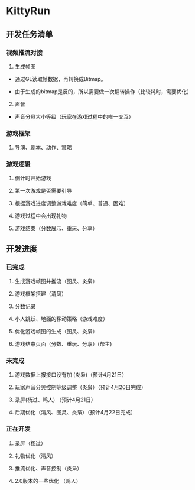 # KittyRun

## 开发任务清单

### 视频推流对接

1. 生成帧图

- 通过GL读取帧数据，再转换成Bitmap。

- 由于生成的bitmap是反的，所以需要做一次翻转操作（比较耗时，需要优化）

2. 声音

- 声音分贝大小等级（玩家在游戏过程中的唯一交互）

### 游戏框架

1. 导演、剧本、动作、策略



### 游戏逻辑

1. 倒计时开始游戏

2. 第一次游戏是否需要引导

3. 根据游戏进度调整游戏难度（简单、普通、困难）

4. 游戏过程中会出现礼物

5. 游戏结束（分数展示、重玩、分享）


## 开发进度

### 已完成

1. 生成游戏帧图并推流（图灵、炎枭）

2. 游戏框架搭建（清风）

3. 分数记录

4. 小人跳跃、地面的移动策略（游戏难度）

5. 优化游戏帧图的生成（图灵、炎枭）

6. 游戏结束页面（分数、重玩、分享）(帮主)

### 未完成

1. 游戏数据上报接口没有加 (炎枭)（预计4月21日）

2. 玩家声音分贝控制等级调整（炎枭）（预计4月20日完成）

3. 录屏(杨过、鸣人) （预计4月21日）

3. 后期优化（清风、图灵、炎枭）（预计4月22日完成）

### 正在开发

1. 录屏（杨过）

2. 礼物优化（清风）

3. 推流优化、声音控制（炎枭）

4. 2.0版本的一些优化 （鸣人）

